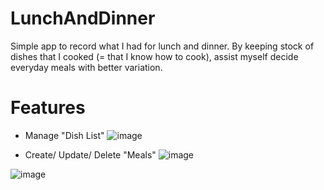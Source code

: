 # LunchAndDinner
Simple app to record what I had for lunch and dinner.
By keeping stock of dishes that I cooked (= that I know how to cook), assist myself decide everyday meals with better variation.

# Features
- Manage "Dish List"
![image](https://user-images.githubusercontent.com/52210484/104919842-e0d4a000-59d1-11eb-95f9-f8c640997490.png)

- Create/ Update/ Delete "Meals"
![image](https://user-images.githubusercontent.com/52210484/104920866-6f95ec80-59d3-11eb-8efd-70bc899c559d.png)

![image](https://user-images.githubusercontent.com/52210484/104922111-36f71280-59d5-11eb-878e-de7ced116e94.png)
